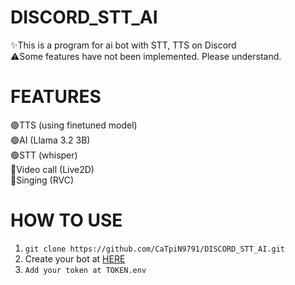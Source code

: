 # DISCORD_STT_AI  
✨This is a program for ai bot with STT, TTS on Discord  
⚠️Some features have not been implemented. Please understand.  
# FEATURES  
🟢TTS (using finetuned model)  
🟢AI (Llama 3.2 3B)  
🟢STT (whisper)  
🔴Video call (Live2D)  
🔴Singing (RVC)  
# HOW TO USE
1. `git clone https://github.com/CaTpiN9791/DISCORD_STT_AI.git`
2. Create your bot at [HERE](https://discord.com/developers)
3. `Add your token at TOKEN.env`
   
